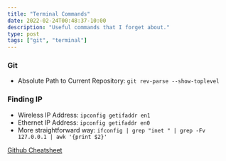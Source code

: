 ```yaml
---
title: "Terminal Commands"
date: 2022-02-24T00:48:37-10:00
description: "Useful commands that I forget about."
type: post
tags: ["git", "terminal"]
---
```

### Git
* Absolute Path to Current Repository: `git rev-parse --show-toplevel`

### Finding IP

* Wireless IP Address: `ipconfig getifaddr en1`
* Ethernet IP Address: `ipconfig getifaddr en0`
* More straightforward way: `ifconfig | grep "inet " | grep -Fv 127.0.0.1 | awk '{print $2}' `


[Github Cheatsheet](https://education.github.com/git-cheat-sheet-education.pdf)